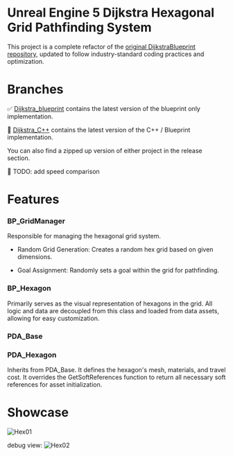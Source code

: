 # Unreal Engine 5 Dijkstra Hexagonal Grid Pathfinding System

This project is a complete refactor of the [original DijkstraBlueprint repository](https://github.com/salvatorespoto/DijkstraBlueprint), updated to follow industry-standard coding practices and optimization.

# Branches

✅ [Dijkstra_blueprint](https://github.com/M4thi4sL/UE5HexDijkstra/tree/Dijkstra_Blueprint) contains the latest version of the blueprint only implementation.

🚧 [Dijkstra_C++](https://github.com/M4thi4sL/UE5HexDijkstra/tree/Dijkstra_C%2B%2B) contains the latest version of the C++ / Blueprint implementation. 

You can also find a zipped up version of either project in the release section.

🚧 TODO: add speed comparison

# Features

### BP_GridManager
  
Responsible for managing the hexagonal grid system.

 * Random Grid Generation: Creates a random hex grid based on given dimensions.
 
 * Goal Assignment: Randomly sets a goal within the grid for pathfinding.
 
### BP_Hexagon

Primarily serves as the visual representation of hexagons in the grid. All logic and data are decoupled from this class and loaded from data assets, allowing for easy customization.

### PDA_Base

### PDA_Hexagon

Inherits from PDA_Base. It defines the hexagon's mesh, materials, and travel cost. It overrides the GetSoftReferences function to return all necessary soft references for asset initialization.
   
# Showcase
        
![Hex01](https://github.com/user-attachments/assets/9e7feb5e-4993-4cf0-b2ab-a1439467dbfd)

debug view:
![Hex02](https://github.com/user-attachments/assets/e0bff4db-23af-4940-8b9f-ee1e10838753)

